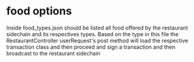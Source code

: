 # food options
Inside food_types.json should be listed all food offered by the restaurant sidechain and its respectives types. Based on the type in this file the RestaurantController userRequest's post method will load the respective transaction class and then proceed and sign a transaction and then broadcast to the restaurant sidechain
